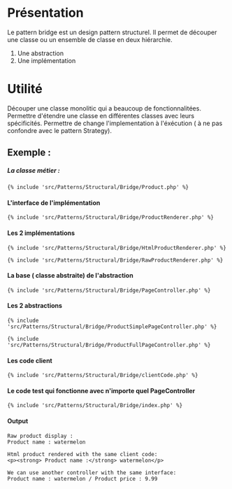 # Présentation

Le pattern bridge est un design pattern structurel.
Il permet de découper une classe ou un ensemble de classe en deux hiérarchie.

1. Une abstraction
2. Une implémentation

# Utilité

Découper une classe monolitic qui a beaucoup de fonctionnalitées.
Permettre d'étendre une classe en différentes classes avec leurs spécificités.
Permettre de change l'implementation à l'éxécution ( à ne pas confondre avec le pattern Strategy).

## Exemple :

##### La classe métier :
```
{% include 'src/Patterns/Structural/Bridge/Product.php' %}
```

#### L'interface de l'implémentation 

```
{% include 'src/Patterns/Structural/Bridge/ProductRenderer.php' %}
```

#### Les 2 implémentations

```
{% include 'src/Patterns/Structural/Bridge/HtmlProductRenderer.php' %}
```

```
{% include 'src/Patterns/Structural/Bridge/RawProductRenderer.php' %}
```
#### La base ( classe abstraite) de l'abstraction

```
{% include 'src/Patterns/Structural/Bridge/PageController.php' %}
```

#### Les 2 abstractions

```
{% include 'src/Patterns/Structural/Bridge/ProductSimplePageController.php' %}
```

```
{% include 'src/Patterns/Structural/Bridge/ProductFullPageController.php' %}
```

#### Les code client

```
{% include 'src/Patterns/Structural/Bridge/clientCode.php' %}
```

#### Le code test qui fonctionne avec n'importe quel PageController

```
{% include 'src/Patterns/Structural/Bridge/index.php' %}
```

#### Output 

````
Raw product display :
Product name : watermelon

Html product rendered with the same client code:
<p><strong> Product name :</strong> watermelon</p>

We can use another controller with the same interface:
Product name : watermelon / Product price : 9.99
````